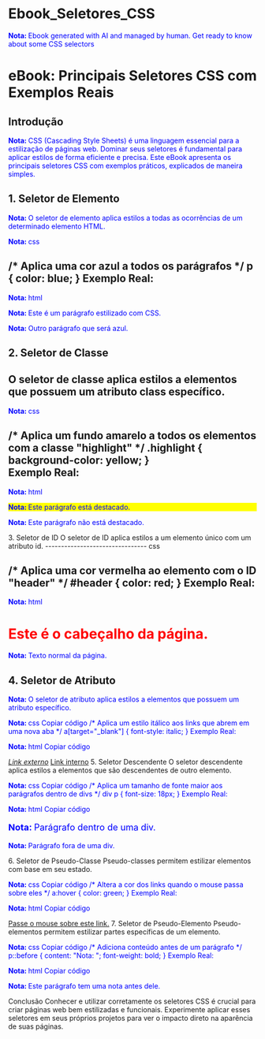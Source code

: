 # Ebook_Seletores_CSS
Ebook generated with AI and managed by human. Get ready to know about some CSS selectors

# eBook: Principais Seletores CSS com Exemplos Reais
## Introdução
CSS (Cascading Style Sheets) é uma linguagem essencial para a estilização de páginas web. Dominar seus seletores é fundamental para aplicar estilos de forma eficiente e precisa. Este eBook apresenta os principais seletores CSS com exemplos práticos, explicados de maneira simples.

## 1. Seletor de Elemento
O seletor de elemento aplica estilos a todas as ocorrências de um determinado elemento HTML.  

css

/* Aplica uma cor azul a todos os parágrafos */
p {
  color: blue;
}
Exemplo Real:
-----------------------------------
html

<!DOCTYPE html>
<html>
<head>
  <style>
    p {
      color: blue;
    }
  </style>
</head>
<body>
  <p>Este é um parágrafo estilizado com CSS.</p>
  <p>Outro parágrafo que será azul.</p>
</body>
</html>  

## 2. Seletor de Classe
O seletor de classe aplica estilos a elementos que possuem um atributo class específico.
----------------------------
css

/* Aplica um fundo amarelo a todos os elementos com a classe "highlight" */
.highlight {
  background-color: yellow;
}  
Exemplo Real:
---------------------------------
html


<!DOCTYPE html>
<html>
<head>
  <style>
    .highlight {
      background-color: yellow;
    }
  </style>
</head>
<body>
  <p class="highlight">Este parágrafo está destacado.</p>
  <p>Este parágrafo não está destacado.</p>
</body>
</html>
3. Seletor de ID
O seletor de ID aplica estilos a um elemento único com um atributo id.
--------------------------------
css

/* Aplica uma cor vermelha ao elemento com o ID "header" */
#header {
  color: red;
}
Exemplo Real:
-------------------------------
html

<!DOCTYPE html>
<html>
<head>
  <style>
    #header {
      color: red;
    }
  </style>
</head>
<body>
  <h1 id="header">Este é o cabeçalho da página.</h1>
  <p>Texto normal da página.</p>
</body>
</html>

## 4. Seletor de Atributo
O seletor de atributo aplica estilos a elementos que possuem um atributo específico.

css
Copiar código
/* Aplica um estilo itálico aos links que abrem em uma nova aba */
a[target="_blank"] {
  font-style: italic;
}
Exemplo Real:

html
Copiar código
<!DOCTYPE html>
<html>
<head>
  <style>
    a[target="_blank"] {
      font-style: italic;
    }
  </style>
</head>
<body>
  <a href="https://www.example.com" target="_blank">Link externo</a>
  <a href="https://www.example.com">Link interno</a>
</body>
</html>
5. Seletor Descendente
O seletor descendente aplica estilos a elementos que são descendentes de outro elemento.

css
Copiar código
/* Aplica um tamanho de fonte maior aos parágrafos dentro de divs */
div p {
  font-size: 18px;
}
Exemplo Real:

html
Copiar código
<!DOCTYPE html>
<html>
<head>
  <style>
    div p {
      font-size: 18px;
    }
  </style>
</head>
<body>
  <div>
    <p>Parágrafo dentro de uma div.</p>
  </div>
  <p>Parágrafo fora de uma div.</p>
</body>
</html>
6. Seletor de Pseudo-Classe
Pseudo-classes permitem estilizar elementos com base em seu estado.

css
Copiar código
/* Altera a cor dos links quando o mouse passa sobre eles */
a:hover {
  color: green;
}
Exemplo Real:

html
Copiar código
<!DOCTYPE html>
<html>
<head>
  <style>
    a:hover {
      color: green;
    }
  </style>
</head>
<body>
  <a href="https://www.example.com">Passe o mouse sobre este link.</a>
</body>
</html>
7. Seletor de Pseudo-Elemento
Pseudo-elementos permitem estilizar partes específicas de um elemento.

css
Copiar código
/* Adiciona conteúdo antes de um parágrafo */
p::before {
  content: "Nota: ";
  font-weight: bold;
}
Exemplo Real:

html
Copiar código
<!DOCTYPE html>
<html>
<head>
  <style>
    p::before {
      content: "Nota: ";
      font-weight: bold;
    }
  </style>
</head>
<body>
  <p>Este parágrafo tem uma nota antes dele.</p>
</body>
</html>
Conclusão
Conhecer e utilizar corretamente os seletores CSS é crucial para criar páginas web bem estilizadas e funcionais. Experimente aplicar esses seletores em seus próprios projetos para ver o impacto direto na aparência de suas páginas.
